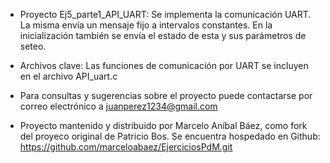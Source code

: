 - Proyecto Ej5_parte1_API_UART: Se implementa la comunicación UART. La misma envía un mensaje fijo
a intervalos constantes. En la inicialización también se envía el estado de esta y sus parámetros
de seteo.


- Archivos clave: Las funciones de comunicación por UART se incluyen en el archivo API_uart.c

- Para consultas y sugerencias sobre el proyecto puede contactarse por correo electrónico a
juanperez1234@gmail.com

- Proyecto mantenido y distribuido por Marcelo Aníbal Báez, como fork del proyeco original de 
Patricio Bos. Se encuentra hospedado en Github: https://github.com/marceloabaez/EjerciciosPdM.git
